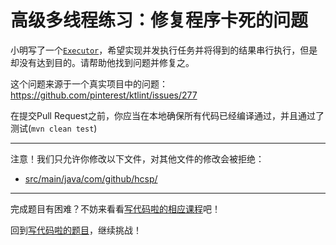 # 高级多线程练习：修复程序卡死的问题

小明写了一个[`Executor`](https://github.com/hcsp/fix-process-hanging/blob/master/src/main/java/com/github/hcsp/)，希望实现并发执行任务并将得到的结果串行执行，但是却没有达到目的。请帮助他找到问题并修复之。

这个问题来源于一个真实项目中的问题：https://github.com/pinterest/ktlint/issues/277

在提交Pull Request之前，你应当在本地确保所有代码已经编译通过，并且通过了测试(`mvn clean test`)

-----
注意！我们只允许你修改以下文件，对其他文件的修改会被拒绝：
- [src/main/java/com/github/hcsp/](https://github.com/hcsp/fix-process-hanging/blob/master/src/main/java/com/github/hcsp/)
-----


完成题目有困难？不妨来看看[写代码啦的相应课程](https://xiedaimala.com/tasks/9bf0fb20-929d-4e17-891a-4673291d74a0)吧！

回到[写代码啦的题目](https://xiedaimala.com/tasks/9bf0fb20-929d-4e17-891a-4673291d74a0/quizzes/1b0fc390-74ad-4f55-b355-90b8a9154cc5)，继续挑战！ 
